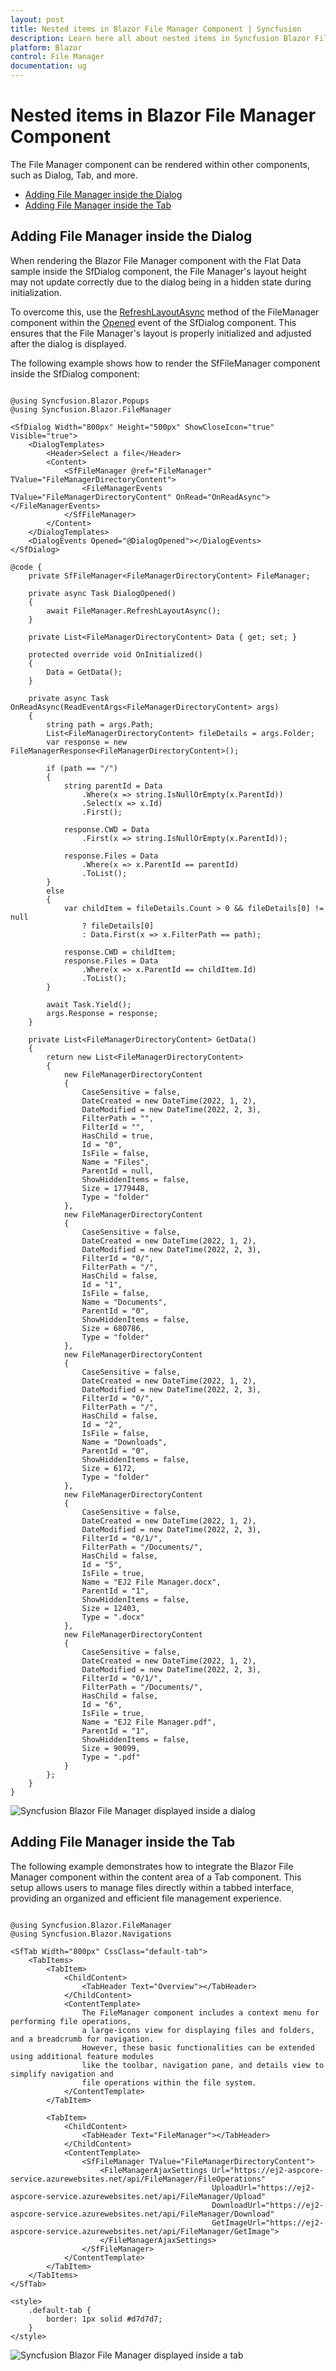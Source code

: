 ```yaml
---
layout: post
title: Nested items in Blazor File Manager Component | Syncfusion
description: Learn here all about nested items in Syncfusion Blazor File Manager component and more.
platform: Blazor
control: File Manager
documentation: ug
---
```


# Nested items in Blazor File Manager Component

The File Manager component can be rendered within other components, such as Dialog, Tab, and more.

* [Adding File Manager inside the Dialog](#adding-file-manager-inside-the-dialog)
* [Adding File Manager inside the Tab](#adding-file-manager-inside-the-tab)

## Adding File Manager inside the Dialog

When rendering the Blazor File Manager component with the Flat Data sample inside the SfDialog component, the File Manager's layout height may not update correctly due to the dialog being in a hidden state during initialization.

To overcome this, use the [RefreshLayoutAsync](https://help.syncfusion.com/cr/blazor/Syncfusion.Blazor.FileManager.SfFileManager-1.html#Syncfusion_Blazor_FileManager_SfFileManager_1_RefreshLayoutAsync) method of the FileManager component within the [Opened](https://help.syncfusion.com/cr/blazor/Syncfusion.Blazor.Popups.DialogEvents.html#Syncfusion_Blazor_Popups_DialogEvents_Opened) event of the SfDialog component. This ensures that the File Manager's layout is properly initialized and adjusted after the dialog is displayed.

The following example shows how to render the SfFileManager component inside the SfDialog component:

```cshtml

@using Syncfusion.Blazor.Popups
@using Syncfusion.Blazor.FileManager

<SfDialog Width="800px" Height="500px" ShowCloseIcon="true" Visible="true">
    <DialogTemplates>
        <Header>Select a file</Header>
        <Content>
            <SfFileManager @ref="FileManager" TValue="FileManagerDirectoryContent">
                <FileManagerEvents TValue="FileManagerDirectoryContent" OnRead="OnReadAsync"></FileManagerEvents>
            </SfFileManager>
        </Content>
    </DialogTemplates>
    <DialogEvents Opened="@DialogOpened"></DialogEvents>
</SfDialog>

@code {
    private SfFileManager<FileManagerDirectoryContent> FileManager;

    private async Task DialogOpened()
    {
        await FileManager.RefreshLayoutAsync();
    }

    private List<FileManagerDirectoryContent> Data { get; set; }

    protected override void OnInitialized()
    {
        Data = GetData();
    }

    private async Task OnReadAsync(ReadEventArgs<FileManagerDirectoryContent> args)
    {
        string path = args.Path;
        List<FileManagerDirectoryContent> fileDetails = args.Folder;
        var response = new FileManagerResponse<FileManagerDirectoryContent>();

        if (path == "/")
        {
            string parentId = Data
                .Where(x => string.IsNullOrEmpty(x.ParentId))
                .Select(x => x.Id)
                .First();

            response.CWD = Data
                .First(x => string.IsNullOrEmpty(x.ParentId));
            
            response.Files = Data
                .Where(x => x.ParentId == parentId)
                .ToList();
        }
        else
        {
            var childItem = fileDetails.Count > 0 && fileDetails[0] != null
                ? fileDetails[0]
                : Data.First(x => x.FilterPath == path);

            response.CWD = childItem;
            response.Files = Data
                .Where(x => x.ParentId == childItem.Id)
                .ToList();
        }

        await Task.Yield();
        args.Response = response;
    }

    private List<FileManagerDirectoryContent> GetData()
    {
        return new List<FileManagerDirectoryContent>
        {
            new FileManagerDirectoryContent
            {
                CaseSensitive = false,
                DateCreated = new DateTime(2022, 1, 2),
                DateModified = new DateTime(2022, 2, 3),
                FilterPath = "",
                FilterId = "",
                HasChild = true,
                Id = "0",
                IsFile = false,
                Name = "Files",
                ParentId = null,
                ShowHiddenItems = false,
                Size = 1779448,
                Type = "folder"
            },
            new FileManagerDirectoryContent
            {
                CaseSensitive = false,
                DateCreated = new DateTime(2022, 1, 2),
                DateModified = new DateTime(2022, 2, 3),
                FilterId = "0/",
                FilterPath = "/",
                HasChild = false,
                Id = "1",
                IsFile = false,
                Name = "Documents",
                ParentId = "0",
                ShowHiddenItems = false,
                Size = 680786,
                Type = "folder"
            },
            new FileManagerDirectoryContent
            {
                CaseSensitive = false,
                DateCreated = new DateTime(2022, 1, 2),
                DateModified = new DateTime(2022, 2, 3),
                FilterId = "0/",
                FilterPath = "/",
                HasChild = false,
                Id = "2",
                IsFile = false,
                Name = "Downloads",
                ParentId = "0",
                ShowHiddenItems = false,
                Size = 6172,
                Type = "folder"
            },
            new FileManagerDirectoryContent
            {
                CaseSensitive = false,
                DateCreated = new DateTime(2022, 1, 2),
                DateModified = new DateTime(2022, 2, 3),
                FilterId = "0/1/",
                FilterPath = "/Documents/",
                HasChild = false,
                Id = "5",
                IsFile = true,
                Name = "EJ2 File Manager.docx",
                ParentId = "1",
                ShowHiddenItems = false,
                Size = 12403,
                Type = ".docx"
            },
            new FileManagerDirectoryContent
            {
                CaseSensitive = false,
                DateCreated = new DateTime(2022, 1, 2),
                DateModified = new DateTime(2022, 2, 3),
                FilterId = "0/1/",
                FilterPath = "/Documents/",
                HasChild = false,
                Id = "6",
                IsFile = true,
                Name = "EJ2 File Manager.pdf",
                ParentId = "1",
                ShowHiddenItems = false,
                Size = 90099,
                Type = ".pdf"
            }
        };
    }
}

```

![Syncfusion Blazor File Manager displayed inside a dialog](../images/blazor-filemanager-inside-dialog.png)

## Adding File Manager inside the Tab

The following example demonstrates how to integrate the Blazor File Manager component within the content area of a Tab component. This setup allows users to manage files directly within a tabbed interface, providing an organized and efficient file management experience.

```cshtml

@using Syncfusion.Blazor.FileManager
@using Syncfusion.Blazor.Navigations

<SfTab Width="800px" CssClass="default-tab">
    <TabItems>
        <TabItem>
            <ChildContent>
                <TabHeader Text="Overview"></TabHeader>
            </ChildContent>
            <ContentTemplate>
                The FileManager component includes a context menu for performing file operations,
                a large-icons view for displaying files and folders, and a breadcrumb for navigation.
                However, these basic functionalities can be extended using additional feature modules
                like the toolbar, navigation pane, and details view to simplify navigation and
                file operations within the file system.
            </ContentTemplate>
        </TabItem>

        <TabItem>
            <ChildContent>
                <TabHeader Text="FileManager"></TabHeader>
            </ChildContent>
            <ContentTemplate>
                <SfFileManager TValue="FileManagerDirectoryContent">
                    <FileManagerAjaxSettings Url="https://ej2-aspcore-service.azurewebsites.net/api/FileManager/FileOperations"
                                             UploadUrl="https://ej2-aspcore-service.azurewebsites.net/api/FileManager/Upload"
                                             DownloadUrl="https://ej2-aspcore-service.azurewebsites.net/api/FileManager/Download"
                                             GetImageUrl="https://ej2-aspcore-service.azurewebsites.net/api/FileManager/GetImage">
                    </FileManagerAjaxSettings>
                </SfFileManager>
            </ContentTemplate>
        </TabItem>
    </TabItems>
</SfTab>

<style>
    .default-tab {
        border: 1px solid #d7d7d7;
    }
</style>

```

![Syncfusion Blazor File Manager displayed inside a tab](../images/blazor-filemanager-inside-tab.png)